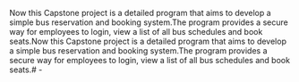 Now this Capstone project is a detailed program that aims to develop a simple bus reservation and booking system.The program provides a secure way for employees to login, view a list of all bus schedules and book seats.Now this Capstone project is a detailed program that aims to develop a simple bus reservation and booking system.The program provides a secure way for employees to login, view a list of all bus schedules and book seats.# -
